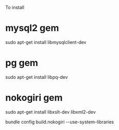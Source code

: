 To install 

# mysql2 gem
sudo apt-get install libmysqlclient-dev

# pg gem

sudo apt-get install libpq-dev

# nokogiri gem

sudo apt-get install libxslt-dev libxml2-dev

bundle config build.nokogiri --use-system-libraries
